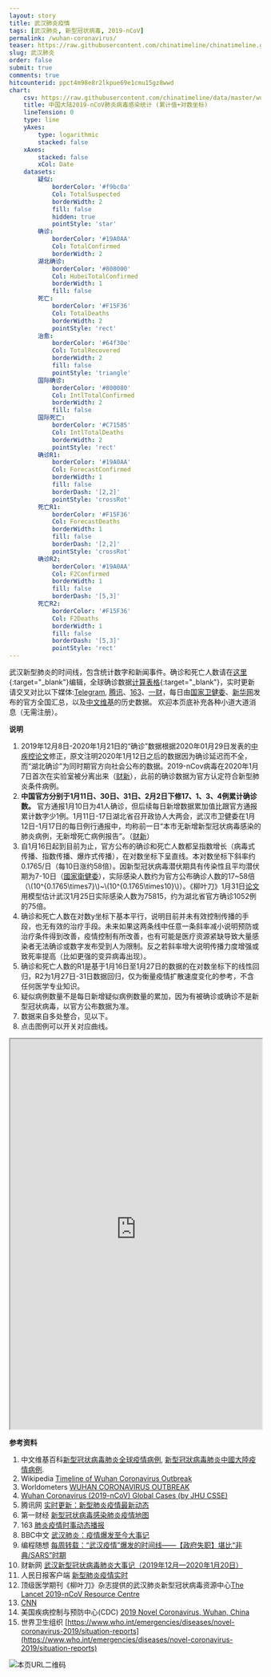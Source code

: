```yaml
---
layout: story
title: 武汉肺炎疫情
tags: [武汉肺炎, 新型冠状病毒, 2019-nCoV]
permalink: /wuhan-coronavirus/
teaser: https://raw.githubusercontent.com/chinatimeline/chinatimeline.github.io/master/images/wuhan-coronavirus.jpg
slug: 武汉肺炎
order: false
submit: true
comments: true
hitcounterid: ppct4m98e8r2lkpue69e1cmu15gz8wwd
chart:
    csv: https://raw.githubusercontent.com/chinatimeline/data/master/wuhan_coronavirus/wuhan_coronavirus_statistics.csv
    title: 中国大陆2019-nCoV肺炎病毒感染统计 (累计值+对数坐标)
    lineTension: 0
    type: line
    yAxes:
        type: logarithmic
        stacked: false
    xAxes:
        stacked: false
        xCol: Date
    datasets:
        疑似:
            borderColor: '#f9bc0a'
            Col: TotalSuspected
            borderWidth: 2
            fill: false
            hidden: true
            pointStyle: 'star'
        确诊:
            borderColor: '#19A0AA'
            Col: TotalConfirmed
            borderWidth: 2
        湖北确诊:
            borderColor: '#808000'
            Col: HubeiTotalConfirmed
            borderWidth: 1
            fill: false
        死亡:
            borderColor: '#F15F36'
            Col: TotalDeaths
            borderWidth: 2
            pointStyle: 'rect'
        治愈:
            borderColor: '#64f30e'
            Col: TotalRecovered
            borderWidth: 2
            fill: false
            pointStyle: 'triangle'
        国际确诊:
            borderColor: '#800080'
            Col: IntlTotalConfirmed
            borderWidth: 2
            fill: false
        国际死亡:
            borderColor: '#C71585'
            Col: IntlTotalDeaths
            borderWidth: 2
            pointStyle: 'rect'
        确诊R1:
            borderColor: '#19A0AA'
            Col: ForecastConfirmed
            borderWidth: 1
            fill: false
            borderDash: '[2,2]'
            pointStyle: 'crossRot'
        死亡R1:
            borderColor: '#F15F36'
            Col: ForecastDeaths
            borderWidth: 1
            fill: false
            borderDash: '[2,2]'
            pointStyle: 'crossRot'
        确诊R2:
            borderColor: '#19A0AA'
            Col: F2Confirmed
            borderWidth: 1
            fill: false
            borderDash: '[5,3]'
        死亡R2:
            borderColor: '#F15F36'
            Col: F2Deaths
            borderWidth: 1
            fill: false
            borderDash: '[5,3]'
            pointStyle: 'rect'
---
```


武汉新型肺炎的时间线，包含统计数字和新闻事件。确诊和死亡人数请在[这里](https://ethercalc.org/w2gfa2jtho6c){:target="_blank"}编辑，全球确诊数据[计算表格](https://ethercalc.org/m3zb12aaoyo4){:target="_blank"}，实时更新请交叉对比以下媒体:[Telegram](https://t.me/s/nCoV2019), [腾讯](https://news.qq.com/zt2020/page/feiyan.htm)、[163](https://news.163.com/special/epidemic/?spssid=7283291fcdba1d8c2d13ee3da2cfb760&spsw=7&spss=other)、[一财](https://m.yicai.com/news/100476965.html)，每日由[国家卫健委](http://www.nhc.gov.cn/)、[新华网](http://www.xinhuanet.com/)发布的官方全国汇总，以及[中文维基](https://zh.wikipedia.org/wiki/%E6%96%B0%E5%9E%8B%E5%86%A0%E7%8B%80%E7%97%85%E6%AF%92%E8%82%BA%E7%82%8E%E4%B8%AD%E5%9C%8B%E5%A4%A7%E9%99%B8%E7%96%AB%E6%83%85%E7%97%85%E4%BE%8B)的历史数据。
欢迎本页底补充各种小道大道消息（无需注册）。

<canvas id="chart"></canvas>

**说明**
1. 2019年12月8日-2020年1月21日的“确诊”数据根据2020年01月29日发表的[中疾控论文](https://www.nejm.org/doi/full/10.1056/NEJMoa2001316)修正，原文注明2020年1月12日之后的数据因为确诊延迟而不全，而“湖北确诊”为同时期官方向社会公布的数据。2019-nCov病毒在2020年1月7日首次在实验室被分离出来（[财新](http://www.caixin.com/2020-01-20/101506242.html)），此前的确诊数据为官方认定符合新型肺炎条件病例。
2. **中国官方分别于1月11日、30日、31日、2月2日下修17、1、3、4例累计确诊数。** 官方通报1月10日为41人确诊，但后续每日新增数据累加值比跟官方通报累计数字少1例。1月11日-17日湖北省召开政协人大两会，武汉市卫健委在1月12日-1月17日的每日例行通报中，均称前一日“本市无新增新型冠状病毒感染的肺炎病例，无新增死亡病例报告”。（[财新](http://www.caixin.com/2020-01-20/101506242.html)）
3. 自1月16日起到目前为止，官方公布的确诊和死亡人数都呈指数增长（病毒式传播、指数传播、爆炸式传播），在对数坐标下呈直线。本对数坐标下斜率约0.1765/日（每10日涨约58倍）。因新型冠状病毒潜伏期具有传染性且平均潜伏期为7-10日（[國家衛健委](https://www.hk01.com/%E5%8D%B3%E6%99%82%E4%B8%AD%E5%9C%8B/426631/%E6%AD%A6%E6%BC%A2%E8%82%BA%E7%82%8E-%E5%9C%8B%E5%AE%B6%E8%A1%9B%E5%81%A5%E5%A7%94-%E7%97%85%E6%AF%92%E6%BD%9B%E4%BC%8F%E6%9C%9F%E6%9C%80%E7%9F%AD1%E5%A4%A9-%E5%82%B3%E6%9F%93%E6%80%A7%E6%9C%89%E5%A2%9E%E5%BC%B7%E8%B6%A8%E5%8B%A2)），实际感染人数约为官方公布确诊人数的17~58倍（\\(10^{0.1765\times7}\\)~\\(10^{0.1765\times10}\\)）。《柳叶刀》1月31日[论文](https://www.thelancet.com/pdfs/journals/lancet/PIIS0140-6736(20)30260-9.pdf)用模型估计武汉1月25日实际感染人数为75815，约为湖北省官方确诊1052例的75倍。
4. 确诊和死亡人数在对数y坐标下基本平行，说明目前并未有效控制传播的手段，也无有效的治疗手段。未来如果这两条线中任意一条斜率减小说明预防或治疗条件得到改善，疫情控制有所改善，也有可能是医疗资源紧缺导致大量感染者无法确诊或数字发布受到人为限制。反之若斜率增大说明传播力度增强或致死率提高（比如更强的变异病毒出现）。
7. 确诊和死亡人数的R1是基于1月16日至1月27日的数据的在对数坐标下的线性回归，R2为1月27日-31日数据回归，仅为衡量疫情扩散速度变化的参考，不含任何医学专业知识。
5. 疑似病例数量不是每日新增疑似病例数量的累加，因为有被确诊或确诊不是新型冠状病毒，以官方公布数据为准。
6. 数据来自多处整合，见以下。
8. 点击图例可以开关对应曲线。

<iframe src="https://gisanddata.maps.arcgis.com/apps/opsdashboard/index.html?fbclid=IwAR28KKIC3qBUIuUItThw1MqJW96mAY6qvNc0FJaY_XETI4T_M9FbTkqdcRw#/bda7594740fd40299423467b48e9ecf6" width="100%" height="780px"></iframe>

**参考资料**
1. 中文维基百科[新型冠状病毒肺炎全球疫情病例](https://zh.wikipedia.org/zh-hans/%E6%96%B0%E5%9E%8B%E5%86%A0%E7%8B%80%E7%97%85%E6%AF%92%E8%82%BA%E7%82%8E%E5%85%A8%E7%90%83%E7%96%AB%E6%83%85%E7%97%85%E4%BE%8B), [新型冠狀病毒肺炎中國大陸疫情病例](https://zh.wikipedia.org/wiki/%E6%96%B0%E5%9E%8B%E5%86%A0%E7%8B%80%E7%97%85%E6%AF%92%E8%82%BA%E7%82%8E%E4%B8%AD%E5%9C%8B%E5%A4%A7%E9%99%B8%E7%96%AB%E6%83%85%E7%97%85%E4%BE%8B).
4. Wikipedia [Timeline of Wuhan Coronavirus Outbreak](https://en.wikipedia.org/wiki/Timeline_of_the_2019%E2%80%9320_Wuhan_coronavirus_outbreak)
13. Worldometers [WUHAN CORONAVIRUS OUTBREAK](https://www.worldometers.info/coronavirus/)
11. [Wuhan Coronavirus (2019-nCoV) Global Cases (by JHU CSSE)](https://gisanddata.maps.arcgis.com/apps/opsdashboard/index.html?fbclid=IwAR28KKIC3qBUIuUItThw1MqJW96mAY6qvNc0FJaY_XETI4T_M9FbTkqdcRw#/bda7594740fd40299423467b48e9ecf6)
12. 腾讯网 [实时更新：新型肺炎疫情最新动态](https://news.qq.com/zt2020/page/feiyan.htm)
10. 第一财经 [新型冠状病毒感染肺炎疫情地图](https://m.yicai.com/news/100476965.html)
7. 163 [肺炎疫情时事动态播报](https://news.163.com/special/epidemic/?spssid=7283291fcdba1d8c2d13ee3da2cfb760&spsw=7&spss=other)
14. BBC中文 [武汉肺炎：疫情爆发至今大事记](https://www.bbc.com/zhongwen/simp/chinese-news-51382117)
5. 编程随想 [每周转载：“武汉疫情”爆发的时间线——【政府失职】堪比“非典/SARS”时期](https://program-think.blogspot.com/2020/01/weekly-share-141.html)
6. 财新网 [武汉新型冠状病毒肺炎大事记（2019年12月—2020年1月20日）](http://www.caixin.com/2020-01-20/101506242.html)
8. 人民日报客户端 [新型肺炎疫情实时](https://activity.peopleapp.com/broadcast/)
13. 顶级医学期刊《柳叶刀》杂志提供的武汉肺炎新型冠状病毒资源中心[The Lancet 2019-nCoV Resource Centre](https://www.thelancet.com/coronavirus)
3. [CNN](https://www.cnn.com/asia/live-news/coronavirus-outbreak-hnk-intl-01-25-20/index.html)
9. 美国疾病控制与预防中心(CDC) [2019 Novel Coronavirus, Wuhan, China](https://www.cdc.gov/coronavirus/2019-ncov/index.html)
1. 世界卫生组织 [https://www.who.int/emergencies/diseases/novel-coronavirus-2019/situation-reports](https://www.who.int/emergencies/diseases/novel-coronavirus-2019/situation-reports)

![本页URL二维码](https://i.imgur.com/wLwh0gQ.png)
